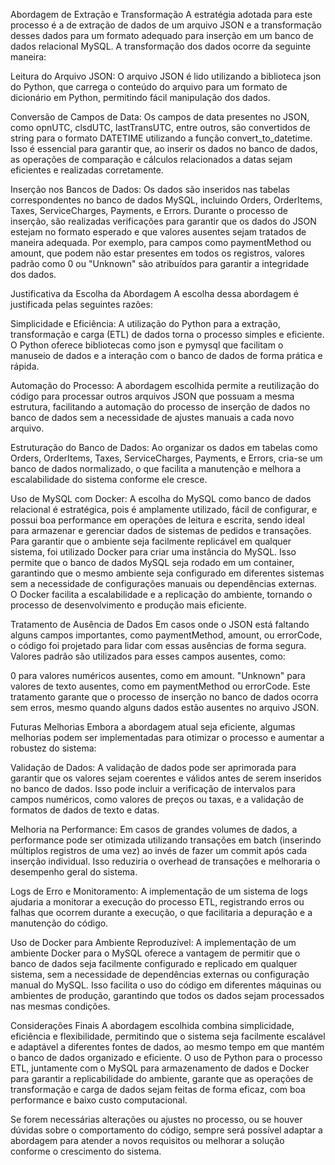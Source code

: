 Abordagem de Extração e Transformação
A estratégia adotada para este processo é a de extração de dados de um arquivo JSON e a transformação desses dados para um formato adequado para inserção em um banco de dados relacional MySQL. A transformação dos dados ocorre da seguinte maneira:

Leitura do Arquivo JSON: O arquivo JSON é lido utilizando a biblioteca json do Python, que carrega o conteúdo do arquivo para um formato de dicionário em Python, permitindo fácil manipulação dos dados.

Conversão de Campos de Data: Os campos de data presentes no JSON, como opnUTC, clsdUTC, lastTransUTC, entre outros, são convertidos de string para o formato DATETIME utilizando a função convert_to_datetime. Isso é essencial para garantir que, ao inserir os dados no banco de dados, as operações de comparação e cálculos relacionados a datas sejam eficientes e realizadas corretamente.

Inserção nos Bancos de Dados: Os dados são inseridos nas tabelas correspondentes no banco de dados MySQL, incluindo Orders, OrderItems, Taxes, ServiceCharges, Payments, e Errors. Durante o processo de inserção, são realizadas verificações para garantir que os dados do JSON estejam no formato esperado e que valores ausentes sejam tratados de maneira adequada. Por exemplo, para campos como paymentMethod ou amount, que podem não estar presentes em todos os registros, valores padrão como 0 ou "Unknown" são atribuídos para garantir a integridade dos dados.

Justificativa da Escolha da Abordagem
A escolha dessa abordagem é justificada pelas seguintes razões:

Simplicidade e Eficiência: A utilização do Python para a extração, transformação e carga (ETL) de dados torna o processo simples e eficiente. O Python oferece bibliotecas como json e pymysql que facilitam o manuseio de dados e a interação com o banco de dados de forma prática e rápida.

Automação do Processo: A abordagem escolhida permite a reutilização do código para processar outros arquivos JSON que possuam a mesma estrutura, facilitando a automação do processo de inserção de dados no banco de dados sem a necessidade de ajustes manuais a cada novo arquivo.

Estruturação do Banco de Dados: Ao organizar os dados em tabelas como Orders, OrderItems, Taxes, ServiceCharges, Payments, e Errors, cria-se um banco de dados normalizado, o que facilita a manutenção e melhora a escalabilidade do sistema conforme ele cresce.

Uso de MySQL com Docker: A escolha do MySQL como banco de dados relacional é estratégica, pois é amplamente utilizado, fácil de configurar, e possui boa performance em operações de leitura e escrita, sendo ideal para armazenar e gerenciar dados de sistemas de pedidos e transações. Para garantir que o ambiente seja facilmente replicável em qualquer sistema, foi utilizado Docker para criar uma instância do MySQL. Isso permite que o banco de dados MySQL seja rodado em um container, garantindo que o mesmo ambiente seja configurado em diferentes sistemas sem a necessidade de configurações manuais ou dependências externas. O Docker facilita a escalabilidade e a replicação do ambiente, tornando o processo de desenvolvimento e produção mais eficiente.

Tratamento de Ausência de Dados
Em casos onde o JSON está faltando alguns campos importantes, como paymentMethod, amount, ou errorCode, o código foi projetado para lidar com essas ausências de forma segura. Valores padrão são utilizados para esses campos ausentes, como:

0 para valores numéricos ausentes, como em amount.
"Unknown" para valores de texto ausentes, como em paymentMethod ou errorCode.
Este tratamento garante que o processo de inserção no banco de dados ocorra sem erros, mesmo quando alguns dados estão ausentes no arquivo JSON.

Futuras Melhorias
Embora a abordagem atual seja eficiente, algumas melhorias podem ser implementadas para otimizar o processo e aumentar a robustez do sistema:

Validação de Dados: A validação de dados pode ser aprimorada para garantir que os valores sejam coerentes e válidos antes de serem inseridos no banco de dados. Isso pode incluir a verificação de intervalos para campos numéricos, como valores de preços ou taxas, e a validação de formatos de dados de texto e datas.

Melhoria na Performance: Em casos de grandes volumes de dados, a performance pode ser otimizada utilizando transações em batch (inserindo múltiplos registros de uma vez) ao invés de fazer um commit após cada inserção individual. Isso reduziria o overhead de transações e melhoraria o desempenho geral do sistema.

Logs de Erro e Monitoramento: A implementação de um sistema de logs ajudaria a monitorar a execução do processo ETL, registrando erros ou falhas que ocorrem durante a execução, o que facilitaria a depuração e a manutenção do código.

Uso de Docker para Ambiente Reproduzível: A implementação de um ambiente Docker para o MySQL oferece a vantagem de permitir que o banco de dados seja facilmente configurado e replicado em qualquer sistema, sem a necessidade de dependências externas ou configuração manual do MySQL. Isso facilita o uso do código em diferentes máquinas ou ambientes de produção, garantindo que todos os dados sejam processados nas mesmas condições.

Considerações Finais
A abordagem escolhida combina simplicidade, eficiência e flexibilidade, permitindo que o sistema seja facilmente escalável e adaptável a diferentes fontes de dados, ao mesmo tempo em que mantém o banco de dados organizado e eficiente. O uso de Python para o processo ETL, juntamente com o MySQL para armazenamento de dados e Docker para garantir a replicabilidade do ambiente, garante que as operações de transformação e carga de dados sejam feitas de forma eficaz, com boa performance e baixo custo computacional.

Se forem necessárias alterações ou ajustes no processo, ou se houver dúvidas sobre o comportamento do código, sempre será possível adaptar a abordagem para atender a novos requisitos ou melhorar a solução conforme o crescimento do sistema.
